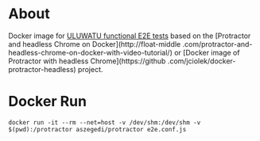 # About
Docker image for [ULUWATU functional E2E tests](https://github.com/sequenceiq/uluwatu-e2e-protractor) based on the 
[Protractor and headless Chrome on Docker](http://float-middle
.com/protractor-and-headless-chrome-on-docker-with-video-tutorial/) or [Docker image of Protractor with headless Chrome](https://github
.com/jciolek/docker-protractor-headless) project.

# Docker Run
```docker run -it --rm --net=host -v /dev/shm:/dev/shm -v $(pwd):/protractor aszegedi/protractor e2e.conf.js```
